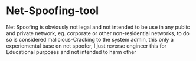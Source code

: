 Net-Spoofing-tool
=================

Net Spoofing  is obviously not legal and not intended to be use in any public and private network,  eg. corporate or other non-residential networks, to do so is considered malicious-Cracking to the system admin, this only a experiemental base on net spoofer, I just reverse engineer this for Educational purposes and not intended to harm other
